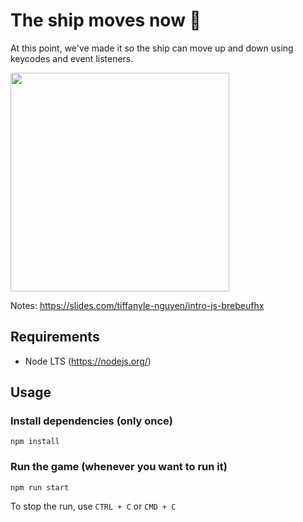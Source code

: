 # The ship moves now :clap:
At this point, we've made it so the ship can move up and down using keycodes and event listeners.

<img src="https://user-images.githubusercontent.com/11183523/51428408-4d451a80-1bd1-11e9-8bbd-a46ebad3296f.gif" width=350/>

Notes: https://slides.com/tiffanyle-nguyen/intro-js-brebeufhx

## Requirements
- Node LTS (https://nodejs.org/)

## Usage
### Install dependencies (only once)
```
npm install
```

### Run the game (whenever you want to run it)
```
npm run start
```
To stop the run, use `CTRL + C` or `CMD + C`

